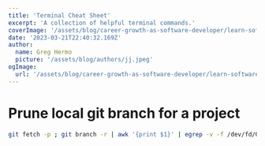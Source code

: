 ```yaml
---
title: 'Terminal Cheat Sheet'
excerpt: 'A collection of helpful terminal commands.'
coverImage: '/assets/blog/career-growth-as-software-developer/learn-software-developer.png'
date: '2023-03-21T22:40:32.169Z'
author:
  name: Greg Hermo
  picture: '/assets/blog/authors/jj.jpeg'
ogImage:
  url: '/assets/blog/career-growth-as-software-developer/learn-software-developer.png'
---
```

   
# Prune local git branch for a project

```sh
git fetch -p ; git branch -r | awk '{print $1}' | egrep -v -f /dev/fd/0 <(git branch -vv | grep origin) | awk '{print $1}' | xargs git branch -d
```